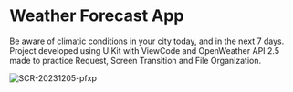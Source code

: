 # Weather Forecast App
Be aware of climatic conditions in your city today, and in the next 7 days.
Project developed using UIKit with ViewCode and OpenWeather API 2.5 made to practice Request, Screen Transition and File Organization.





![SCR-20231205-pfxp](https://github.com/joaopcouto/weather-forecast-app/assets/129805937/afab1171-8bba-4268-a8f0-92fca7ebe398)
